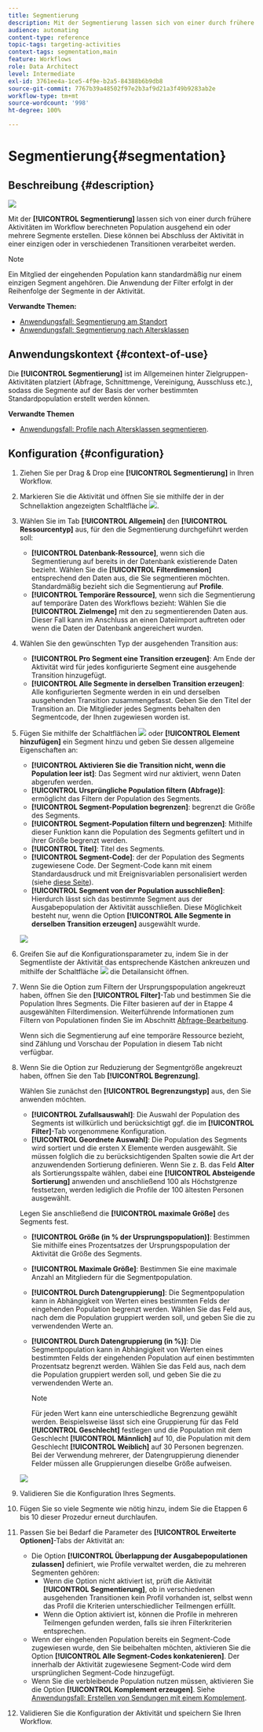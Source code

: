 ```yaml
---
title: Segmentierung
description: Mit der Segmentierung lassen sich von einer durch frühere Aktivitäten berechneten Population ausgehend ein oder mehrere Segmente erstellen.
audience: automating
content-type: reference
topic-tags: targeting-activities
context-tags: segmentation,main
feature: Workflows
role: Data Architect
level: Intermediate
exl-id: 3761ee4a-1ce5-4f9e-b2a5-84388b6b9db8
source-git-commit: 7767b39a48502f97e2b3af9d21a3f49b9283ab2e
workflow-type: tm+mt
source-wordcount: '998'
ht-degree: 100%

---
```


# Segmentierung{#segmentation}

## Beschreibung {#description}

![](assets/segmentation.png)

Mit der **[!UICONTROL Segmentierung]** lassen sich von einer durch frühere Aktivitäten im Workflow berechneten Population ausgehend ein oder mehrere Segmente erstellen. Diese können bei Abschluss der Aktivität in einer einzigen oder in verschiedenen Transitionen verarbeitet werden.

>[!NOTE]
>
>Ein Mitglied der eingehenden Population kann standardmäßig nur einem einzigen Segment angehören. Die Anwendung der Filter erfolgt in der Reihenfolge der Segmente in der Aktivität.

**Verwandte Themen:**
* [Anwendungsfall: Segmentierung am Standort](../../automating/using/workflow-segmentation-location.md)
* [Anwendungsfall: Segmentierung nach Altersklassen](../../automating/using/segmentation-age-groups.md)

## Anwendungskontext {#context-of-use}

Die **[!UICONTROL Segmentierung]** ist im Allgemeinen hinter Zielgruppen-Aktivitäten platziert (Abfrage, Schnittmenge, Vereinigung, Ausschluss etc.), sodass die Segmente auf der Basis der vorher bestimmten Standardpopulation erstellt werden können.

**Verwandte Themen**

* [Anwendungsfall: Profile nach Altersklassen segmentieren](../../automating/using/segmentation-age-groups.md).

## Konfiguration {#configuration}

1. Ziehen Sie per Drag &amp; Drop eine **[!UICONTROL Segmentierung]** in Ihren Workflow.
1. Markieren Sie die Aktivität und öffnen Sie sie mithilfe der in der Schnellaktion angezeigten Schaltfläche ![](assets/edit_darkgrey-24px.png).
1. Wählen Sie im Tab **[!UICONTROL Allgemein]** den **[!UICONTROL Ressourcentyp]** aus, für den die Segmentierung durchgeführt werden soll:

   * **[!UICONTROL Datenbank-Ressource]**, wenn sich die Segmentierung auf bereits in der Datenbank existierende Daten bezieht. Wählen Sie die **[!UICONTROL Filterdimension]** entsprechend den Daten aus, die Sie segmentieren möchten. Standardmäßig bezieht sich die Segmentierung auf **Profile**.
   * **[!UICONTROL Temporäre Ressource]**, wenn sich die Segmentierung auf temporäre Daten des Workflows bezieht: Wählen Sie die **[!UICONTROL Zielmenge]** mit den zu segmentierenden Daten aus. Dieser Fall kann im Anschluss an einen Dateiimport auftreten oder wenn die Daten der Datenbank angereichert wurden.

1. Wählen Sie den gewünschten Typ der ausgehenden Transition aus:

   * **[!UICONTROL Pro Segment eine Transition erzeugen]**: Am Ende der Aktivität wird für jedes konfigurierte Segment eine ausgehende Transition hinzugefügt.
   * **[!UICONTROL Alle Segmente in derselben Transition erzeugen]**: Alle konfigurierten Segmente werden in ein und derselben ausgehenden Transition zusammengefasst. Geben Sie den Titel der Transition an. Die Mitglieder jedes Segments behalten den Segmentcode, der Ihnen zugewiesen worden ist.

1. Fügen Sie mithilfe der Schaltflächen ![](assets/add_darkgrey-24px.png) oder **[!UICONTROL Element hinzufügen]** ein Segment hinzu und geben Sie dessen allgemeine Eigenschaften an:

   * **[!UICONTROL Aktivieren Sie die Transition nicht, wenn die Population leer ist]**: Das Segment wird nur aktiviert, wenn Daten abgerufen werden.
   * **[!UICONTROL Ursprüngliche Population filtern (Abfrage)]**: ermöglicht das Filtern der Population des Segments.
   * **[!UICONTROL Segment-Population begrenzen]**: begrenzt die Größe des Segments.
   * **[!UICONTROL Segment-Population filtern und begrenzen]**: Mithilfe dieser Funktion kann die Population des Segments gefiltert und in ihrer Größe begrenzt werden.
   * **[!UICONTROL Titel]**: Titel des Segments.
   * **[!UICONTROL Segment-Code]**: der der Population des Segments zugewiesene Code. Der Segment-Code kann mit einem Standardausdruck und mit Ereignisvariablen personalisiert werden (siehe [diese Seite](../../automating/using/customizing-workflow-external-parameters.md)).
   * **[!UICONTROL Segment von der Population ausschließen]**: Hierdurch lässt sich das bestimmte Segment aus der Ausgabepopulation der Aktivität ausschließen. Diese Möglichkeit besteht nur, wenn die Option **[!UICONTROL Alle Segmente in derselben Transition erzeugen]** ausgewählt wurde.

   ![](assets/wkf_segment_new_segment.png)

1. Greifen Sie auf die Konfigurationsparameter zu, indem Sie in der Segmentliste der Aktivität das entsprechende Kästchen ankreuzen und mithilfe der Schaltfläche ![](assets/wkf_segment_parameters_24px.png) die Detailansicht öffnen.
1. Wenn Sie die Option zum Filtern der Ursprungspopulation angekreuzt haben, öffnen Sie den **[!UICONTROL Filter]**-Tab und bestimmen Sie die Population Ihres Segments. Die Filter basieren auf der in Etappe 4 ausgewählten Filterdimension. Weiterführende Informationen zum Filtern von Populationen finden Sie im Abschnitt [Abfrage-Bearbeitung](../../automating/using/editing-queries.md).

   Wenn sich die Segmentierung auf eine temporäre Ressource bezieht, sind Zählung und Vorschau der Population in diesem Tab nicht verfügbar.

1. Wenn Sie die Option zur Reduzierung der Segmentgröße angekreuzt haben, öffnen Sie den Tab **[!UICONTROL Begrenzung]**.

   Wählen Sie zunächst den **[!UICONTROL Begrenzungstyp]** aus, den Sie anwenden möchten.

   * **[!UICONTROL Zufallsauswahl]**: Die Auswahl der Population des Segments ist willkürlich und berücksichtigt ggf. die im **[!UICONTROL Filter]**-Tab vorgenommene Konfiguration.
   * **[!UICONTROL Geordnete Auswahl]**: Die Population des Segments wird sortiert und die ersten X Elemente werden ausgewählt. Sie müssen folglich die zu berücksichtigenden Spalten sowie die Art der anzuwendenden Sortierung definieren. Wenn Sie z. B. das Feld **Alter** als Sortierungsspalte wählen, dabei eine **[!UICONTROL Absteigende Sortierung]** anwenden und anschließend 100 als Höchstgrenze festsetzen, werden lediglich die Profile der 100 ältesten Personen ausgewählt.

   Legen Sie anschließend die **[!UICONTROL maximale Größe]** des Segments fest.

   * **[!UICONTROL Größe (in % der Ursprungspopulation)]**: Bestimmen Sie mithilfe eines Prozentsatzes der Ursprungspopulation der Aktivität die Größe des Segments.
   * **[!UICONTROL Maximale Größe]**: Bestimmen Sie eine maximale Anzahl an Mitgliedern für die Segmentpopulation.
   * **[!UICONTROL Durch Datengruppierung]**: Die Segmentpopulation kann in Abhängigkeit von Werten eines bestimmten Felds der eingehenden Population begrenzt werden. Wählen Sie das Feld aus, nach dem die Population gruppiert werden soll, und geben Sie die zu verwendenden Werte an.
   * **[!UICONTROL Durch Datengruppierung (in %)]**: Die Segmentpopulation kann in Abhängigkeit von Werten eines bestimmten Felds der eingehenden Population auf einen bestimmten Prozentsatz begrenzt werden. Wählen Sie das Feld aus, nach dem die Population gruppiert werden soll, und geben Sie die zu verwendenden Werte an.

     >[!NOTE]
     >
     >Für jeden Wert kann eine unterschiedliche Begrenzung gewählt werden. Beispielsweise lässt sich eine Gruppierung für das Feld **[!UICONTROL Geschlecht]** festlegen und die Population mit dem Geschlecht **[!UICONTROL Männlich]** auf 10, die Population mit dem Geschlecht **[!UICONTROL Weiblich]** auf 30 Personen begrenzen. Bei der Verwendung mehrerer, der Datengruppierung dienender Felder müssen alle Gruppierungen dieselbe Größe aufweisen.

   ![](assets/wkf_segment_limit_by_grouping.png)

1. Validieren Sie die Konfiguration Ihres Segments.
1. Fügen Sie so viele Segmente wie nötig hinzu, indem Sie die Etappen 6 bis 10 dieser Prozedur erneut durchlaufen.
1. Passen Sie bei Bedarf die Parameter des **[!UICONTROL Erweiterte Optionen]**-Tabs der Aktivität an:

   * Die Option **[!UICONTROL Überlappung der Ausgabepopulationen zulassen]** definiert, wie Profile verwaltet werden, die zu mehreren Segmenten gehören:
      * Wenn die Option nicht aktiviert ist, prüft die Aktivität **[!UICONTROL Segmentierung]**, ob in verschiedenen ausgehenden Transitionen kein Profil vorhanden ist, selbst wenn das Profil die Kriterien unterschiedlicher Teilmengen erfüllt.
      * Wenn die Option aktiviert ist, können die Profile in mehreren Teilmengen gefunden werden, falls sie ihren Filterkriterien entsprechen.
   * Wenn der eingehenden Population bereits ein Segment-Code zugewiesen wurde, den Sie beibehalten möchten, aktivieren Sie die Option **[!UICONTROL Alle Segment-Codes konkatenieren]**. Der innerhalb der Aktivität zugewiesene Segment-Code wird dem ursprünglichen Segment-Code hinzugefügt.
   * Wenn Sie die verbleibende Population nutzen müssen, aktivieren Sie die Option **[!UICONTROL Komplement erzeugen]**. Siehe [Anwendungsfall: Erstellen von Sendungen mit einem Komplement](../../automating/using/workflow-created-query-with-complement.md).

1. Validieren Sie die Konfiguration der Aktivität und speichern Sie Ihren Workflow.
